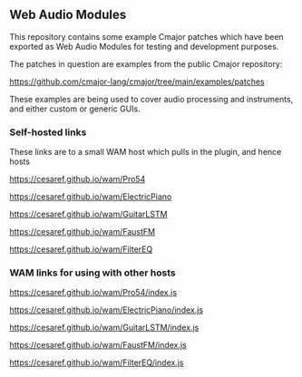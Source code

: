 ## Web Audio Modules

This repository contains some example Cmajor patches which have been exported as Web Audio Modules for testing and development purposes.

The patches in question are examples from the public Cmajor repository:

https://github.com/cmajor-lang/cmajor/tree/main/examples/patches

These examples are being used to cover audio processing and instruments, and either custom or generic GUIs.

### Self-hosted links

These links are to a small WAM host which pulls in the plugin, and hence hosts

https://cesaref.github.io/wam/Pro54

https://cesaref.github.io/wam/ElectricPiano

https://cesaref.github.io/wam/GuitarLSTM

https://cesaref.github.io/wam/FaustFM

https://cesaref.github.io/wam/FilterEQ

### WAM links for using with other hosts

https://cesaref.github.io/wam/Pro54/index.js

https://cesaref.github.io/wam/ElectricPiano/index.js

https://cesaref.github.io/wam/GuitarLSTM/index.js

https://cesaref.github.io/wam/FaustFM/index.js

https://cesaref.github.io/wam/FilterEQ/index.js
